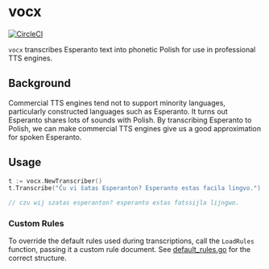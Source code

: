 # vocx

[![CircleCI](https://circleci.com/gh/martinrue/vocx.svg?style=svg)](https://circleci.com/gh/martinrue/vocx)

`vocx` transcribes Esperanto text into phonetic Polish for use in professional TTS engines.

## Background

Commercial TTS engines tend not to support minority languages, particularly constructed languages such as Esperanto. It turns out Esperanto shares lots of sounds with Polish. By transcribing Esperanto to Polish, we can make commercial TTS engines give us a good approximation for spoken Esperanto.

## Usage

```go
t := vocx.NewTranscriber()
t.Transcribe("Ĉu vi ŝatas Esperanton? Esperanto estas facila lingvo.")

// czu wij szatas esperanton? esperanto estas fatssijla lijngwo.
```

### Custom Rules

To override the default rules used during transcriptions, call the `LoadRules` function, passing it a custom rule document. See [default_rules.go](./default_rules.go) for the correct structure.
